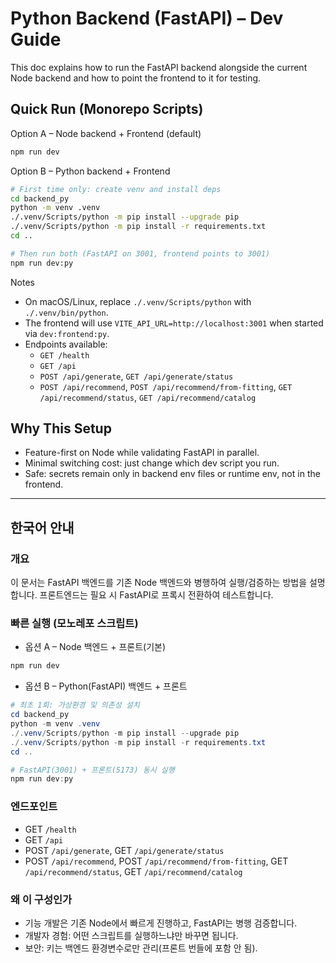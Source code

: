 # Python Backend (FastAPI) – Dev Guide

This doc explains how to run the FastAPI backend alongside the current Node backend and how to point the frontend to it for testing.

## Quick Run (Monorepo Scripts)

Option A – Node backend + Frontend (default)

```bash
npm run dev
```

Option B – Python backend + Frontend

```bash
# First time only: create venv and install deps
cd backend_py
python -m venv .venv
./.venv/Scripts/python -m pip install --upgrade pip
./.venv/Scripts/python -m pip install -r requirements.txt
cd ..

# Then run both (FastAPI on 3001, frontend points to 3001)
npm run dev:py
```

Notes
- On macOS/Linux, replace `./.venv/Scripts/python` with `./.venv/bin/python`.
- The frontend will use `VITE_API_URL=http://localhost:3001` when started via `dev:frontend:py`.
- Endpoints available:
  - `GET /health`
  - `GET /api`
  - `POST /api/generate`, `GET /api/generate/status`
  - `POST /api/recommend`, `POST /api/recommend/from-fitting`, `GET /api/recommend/status`, `GET /api/recommend/catalog`

## Why This Setup

- Feature-first on Node while validating FastAPI in parallel.
- Minimal switching cost: just change which dev script you run.
- Safe: secrets remain only in backend env files or runtime env, not in the frontend.

---

## 한국어 안내

### 개요
이 문서는 FastAPI 백엔드를 기존 Node 백엔드와 병행하여 실행/검증하는 방법을 설명합니다. 프론트엔드는 필요 시 FastAPI로 프록시 전환하여 테스트합니다.

### 빠른 실행 (모노레포 스크립트)
- 옵션 A – Node 백엔드 + 프론트(기본)
```powershell
npm run dev
```

- 옵션 B – Python(FastAPI) 백엔드 + 프론트
```powershell
# 최초 1회: 가상환경 및 의존성 설치
cd backend_py
python -m venv .venv
./.venv/Scripts/python -m pip install --upgrade pip
./.venv/Scripts/python -m pip install -r requirements.txt
cd ..

# FastAPI(3001) + 프론트(5173) 동시 실행
npm run dev:py
```

### 엔드포인트
- GET `/health`
- GET `/api`
- POST `/api/generate`, GET `/api/generate/status`
- POST `/api/recommend`, POST `/api/recommend/from-fitting`, GET `/api/recommend/status`, GET `/api/recommend/catalog`

### 왜 이 구성인가
- 기능 개발은 기존 Node에서 빠르게 진행하고, FastAPI는 병행 검증합니다.
- 개발자 경험: 어떤 스크립트를 실행하느냐만 바꾸면 됩니다.
- 보안: 키는 백엔드 환경변수로만 관리(프론트 번들에 포함 안 됨).
